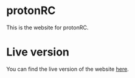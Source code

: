 # protonRC 

This is the website for protonRC.


# Live version

You can find the live version of the website [here](https://cuzimbisonratte.github.io/kwikjet/).
